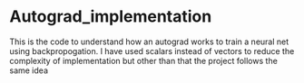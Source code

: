 # Autograd_implementation
This is the code to understand how an autograd works to train a neural net using backpropogation. I have used scalars instead of vectors to reduce the complexity of implementation but other than that the project follows the same idea
